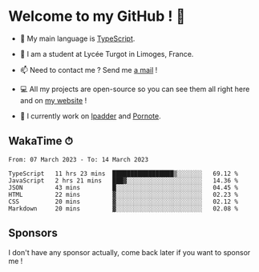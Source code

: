 # Welcome to my GitHub ! 🌃

- 🔭 My main language is [TypeScript](https://www.typescriptlang.org/).

- 🌱 I am a student at Lycée Turgot in Limoges, France.

- 📫 Need to contact me ? Send me <a href="mailto:mikkel@milescode.dev">a mail</a> !

- 💻 All my projects are open-source so you can see them all right here and on <a href="https://www.vexcited.ml">my website</a> !

- 👀 I currently work on [lpadder](https://github.com/Vexcited/lpadder) and [Pornote](https://github.com/Vexcited/Pornote).

## WakaTime ⏱

<!--START_SECTION:waka-->

```text
From: 07 March 2023 - To: 14 March 2023

TypeScript   11 hrs 23 mins  █████████████████▒░░░░░░░   69.12 %
JavaScript   2 hrs 21 mins   ███▓░░░░░░░░░░░░░░░░░░░░░   14.36 %
JSON         43 mins         █░░░░░░░░░░░░░░░░░░░░░░░░   04.45 %
HTML         22 mins         ▓░░░░░░░░░░░░░░░░░░░░░░░░   02.23 %
CSS          20 mins         ▓░░░░░░░░░░░░░░░░░░░░░░░░   02.12 %
Markdown     20 mins         ▓░░░░░░░░░░░░░░░░░░░░░░░░   02.08 %
```

<!--END_SECTION:waka-->

## Sponsors

I don't have any sponsor actually, come back later if you want to sponsor me !
